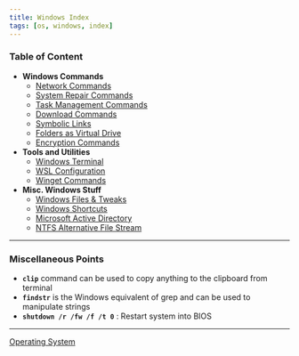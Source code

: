 ```yaml
---
title: Windows Index
tags: [os, windows, index]
---
```


### Table of Content

* **Windows Commands**
	* [Network Commands](Command%20Prompt/Network%20Commands.md)
	* [System Repair Commands](Command%20Prompt/System%20Repair%20Commands.md)
	* [Task Management Commands](Command%20Prompt/Task%20Management%20Commands.md)
	* [Download Commands](Command%20Prompt/Download%20Commands.md)
	* [Symbolic Links](Command%20Prompt/Symbolic%20Links.md)
	* [Folders as Virtual Drive](Command%20Prompt/Folders%20as%20Virtual%20Drive.md)
	* [Encryption Commands](Command%20Prompt/Encryption%20Commands.md)
* **Tools and Utilities**
	* [Windows Terminal](Tools%20and%20Utilities/Windows%20Terminal.md)
	* [WSL Configuration](Tools%20and%20Utilities/WSL%20Configuration.md)
	* [Winget Commands](Tools%20and%20Utilities/Winget%20Commands.md)
* **Misc. Windows Stuff**
	* [Windows Files & Tweaks](Misc.%20Stuff/Windows%20Files%20&%20Tweaks.md)
	* [Windows Shortcuts](Misc.%20Stuff/Windows%20Shortcuts.md)
	* [Microsoft Active Directory](Microsoft%20Active%20Directory/Microsoft%20Active%20Directory.md)
	* [NTFS Alternative File Stream](Misc.%20Stuff/NTFS%20Alternative%20File%20Stream.md)

---

### Miscellaneous Points

* **`clip`** command can be used to copy anything to the clipboard from terminal
* **`findstr`** is the Windows equivalent of grep and can be used to manipulate strings
* **`shutdown /r /fw /f /t 0`** : Restart system into BIOS

---

[Operating System](../Operating%20System.md)